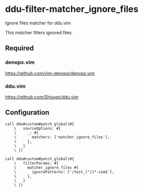 # ddu-filter-matcher_ignore_files

Ignore files matcher for ddu.vim

This matcher filters ignored files.

## Required

### denops.vim

https://github.com/vim-denops/denops.vim

### ddu.vim

https://github.com/Shougo/ddu.vim

## Configuration

```vim
call ddu#custom#patch_global(#{
    \   sourceOptions: #{
    \     _: #{
    \       matchers: ['matcher_ignore_files'],
    \     },
    \   }
    \ })

call ddu#custom#patch_global(#{
    \   filterParams: #{
    \     matcher_ignore_files #{
    \       ignorePatterns: ['/test_[^/]*.vim$'],
    \     },
    \   }
    \ })
```
